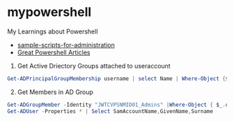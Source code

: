 # mypowershell
My Learnings about Powershell

- [sample-scripts-for-administration](https://docs.microsoft.com/en-us/powershell/scripting/samples/sample-scripts-for-administration?view=powershell-7)
- [Great Powershell Articles](https://sid-500.com/)

1. Get Active Driectory Groups attached to useraccount
```ps1
Get-ADPrincipalGroupMembership username | select Name | Where-Object {$_.name -like '*pattern*'} | Sort Name
```

2. Get Members in AD Group
```ps1
Get-ADGroupMember -Identity "JWTCVPSNMID01_Admins" |Where-Object { $_.objectClass -eq 'user' } |
Get-ADUser -Properties * | Select SamAccountName,GivenName,Surname
```


